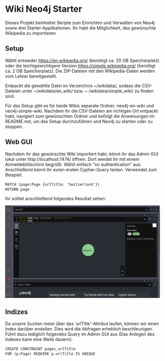 # Wiki Neo4j Starter

Dieses Projekt beinhaltet Skripte zum Einrichten und Verwalten von Neo4j sowie drei Starter-Applikationen. Ihr habt die
Möglichkeit, das gewünschte Wikipedia zu importieren.

## Setup

Wählt entweder https://en.wikipedia.org/ (benötigt ca. 20 GB Speicherplatz) oder die leichtgewichtigere
Version https://simple.wikipedia.org/ (benötigt ca. 2 GB Speicherplatz). Die ZIP-Dateien mit den Wikipedia-Daten werden
vom Lehrer bereitgestellt.

Entpackt die gewählte Datei im Verzeichnis ~/wikidata/, sodass die CSV-Dateien unter ~/wikidata/en_wiki/ bzw. ~
/wikidata/simple_wiki/ zu finden sind.

Für das Setup gibt es für beide Wikis separate Ordner: neo4j-en-wiki und neo4j-simple-wiki. Nachdem ihr die CSV-Dateien
am richtigen Ort entpackt habt, navigiert zum gewünschten Ordner und befolgt die Anweisungen im README.md, um das Setup
durchzuführen und Neo4j zu starten oder zu stoppen.

## Web GUI

Nachdem ihr das gewünschte Wiki importiert habt, könnt ihr das Admin GUI lokal unter http://localhost:7474/ öffnen. Dort
werdet ihr mit einem Anmeldebildschirm begrüßt. Wählt einfach "no authentication" aus. Anschließend könnt ihr euren
ersten Cypher-Query testen. Verwendet zum Beispiel:

```cypher
MATCH (page:Page {urlTitle: 'Switzerland'})
RETURN page
```

Ihr solltet anschließend folgendes Resultat sehen:

![](./assets/admin-gui-start.png)

## Indizes

Da unsere Suchen meist über das 'urlTitle'-Attribut laufen, können wir einen Index darüber erstellen. Dies wird die
Abfragen erheblich beschleunigen. Führt dazu lediglich folgendes Query im Admin GUI aus (Das Anlegen des Indexes kann
eine Weile dauern):

```cypher
CREATE CONSTRAINT pages_urlTitle
FOR (p:Page) REQUIRE p.urlTitle IS UNIQUE
```
